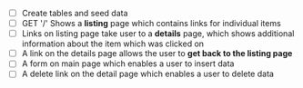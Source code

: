 - [ ] Create tables and seed data
- [ ] GET '/' Shows a **listing** page which contains links for individual items
- [ ] Links on listing page take user to a **details** page, which shows additional information about the item which was clicked on
- [ ] A link on the details page allows the user to **get back to the listing page**
- [ ] A form on main page which enables a user to insert data
- [ ] A delete link on the detail page which enables a user to delete data
